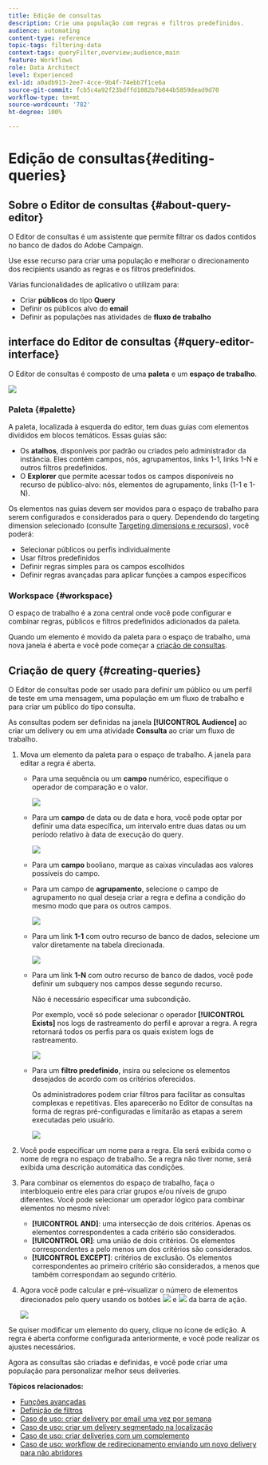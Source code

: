 ```yaml
---
title: Edição de consultas
description: Crie uma população com regras e filtros predefinidos.
audience: automating
content-type: reference
topic-tags: filtering-data
context-tags: queryFilter,overview;audience,main
feature: Workflows
role: Data Architect
level: Experienced
exl-id: a0adb913-2ee7-4cce-9b4f-74ebb7f1ce6a
source-git-commit: fcb5c4a92f23bdffd1082b7b044b5859dead9d70
workflow-type: tm+mt
source-wordcount: '782'
ht-degree: 100%

---
```


# Edição de consultas{#editing-queries}

## Sobre o Editor de consultas {#about-query-editor}

O Editor de consultas é um assistente que permite filtrar os dados contidos no banco de dados do Adobe Campaign.

Use esse recurso para criar uma população e melhorar o direcionamento dos recipients usando as regras e os filtros predefinidos.

Várias funcionalidades de aplicativo o utilizam para:

* Criar **públicos** do tipo **Query**
* Definir os públicos alvo do **email**
* Definir as populações nas atividades de **fluxo de trabalho**

## interface do Editor de consultas {#query-editor-interface}

O Editor de consultas é composto de uma **paleta** e um **espaço de trabalho**.

![](assets/query_editor_overview.png)

### Paleta {#palette}

A paleta, localizada à esquerda do editor, tem duas guias com elementos divididos em blocos temáticos. Essas guias são:

* Os **atalhos**, disponíveis por padrão ou criados pelo administrador da instância. Eles contém campos, nós, agrupamentos, links 1-1, links 1-N e outros filtros predefinidos.
* O **Explorer** que permite acessar todos os campos disponíveis no recurso de público-alvo: nós, elementos de agrupamento, links (1-1 e 1-N).

Os elementos nas guias devem ser movidos para o espaço de trabalho para serem configurados e considerados para o query. Dependendo do targeting dimension selecionado (consulte [Targeting dimensions e recursos](../../automating/using/query.md#targeting-dimensions-and-resources)), você poderá:

* Selecionar públicos ou perfis individualmente
* Usar filtros predefinidos
* Definir regras simples para os campos escolhidos
* Definir regras avançadas para aplicar funções a campos específicos

### Workspace {#workspace}

O espaço de trabalho é a zona central onde você pode configurar e combinar regras, públicos e filtros predefinidos adicionados da paleta.

Quando um elemento é movido da paleta para o espaço de trabalho, uma nova janela é aberta e você pode começar a [criação de consultas](#creating-queries).

## Criação de query {#creating-queries}

O Editor de consultas pode ser usado para definir um público ou um perfil de teste em uma mensagem, uma população em um fluxo de trabalho e para criar um público do tipo consulta.

As consultas podem ser definidas na janela **[!UICONTROL Audience]** ao criar um delivery ou em uma atividade **Consulta** ao criar um fluxo de trabalho.

1. Mova um elemento da paleta para o espaço de trabalho. A janela para editar a regra é aberta.

   * Para uma sequência ou um **campo** numérico, especifique o operador de comparação e o valor.

      ![](assets/query_editor_audience_definition2.png)

   * Para um **campo** de data ou de data e hora, você pode optar por definir uma data específica, um intervalo entre duas datas ou um período relativo à data de execução do query.

      ![](assets/query_editor_date_field.png)

   * Para um **campo** booliano, marque as caixas vinculadas aos valores possíveis do campo.
   * Para um campo de **agrupamento**, selecione o campo de agrupamento no qual deseja criar a regra e defina a condição do mesmo modo que para os outros campos.

      ![](assets/query_editor_audience_definition4.png)

   * Para um link **1-1** com outro recurso de banco de dados, selecione um valor diretamente na tabela direcionada.

      ![](assets/query_editor_audience_definition5.png)

   * Para um link **1-N** com outro recurso de banco de dados, você pode definir um subquery nos campos desse segundo recurso.

      Não é necessário especificar uma subcondição.

      Por exemplo, você só pode selecionar o operador **[!UICONTROL Exists]** nos logs de rastreamento do perfil e aprovar a regra. A regra retornará todos os perfis para os quais existem logs de rastreamento.

      ![](assets/query_editor_audience_definition6.png)

   * Para um **filtro predefinido**, insira ou selecione os elementos desejados de acordo com os critérios oferecidos.

      Os administradores podem criar filtros para facilitar as consultas complexas e repetitivas. Eles aparecerão no Editor de consultas na forma de regras pré-configuradas e limitarão as etapas a serem executadas pelo usuário.

      ![](assets/query-editor_filter_email-audience_filter.png)

1. Você pode especificar um nome para a regra. Ela será exibida como o nome de regra no espaço de trabalho. Se a regra não tiver nome, será exibida uma descrição automática das condições.
1. Para combinar os elementos do espaço de trabalho, faça o interbloqueio entre eles para criar grupos e/ou níveis de grupo diferentes. Você pode selecionar um operador lógico para combinar elementos no mesmo nível:

   * **[!UICONTROL AND]**: uma intersecção de dois critérios. Apenas os elementos correspondentes a cada critério são considerados.
   * **[!UICONTROL OR]**: uma união de dois critérios. Os elementos correspondentes a pelo menos um dos critérios são considerados.
   * **[!UICONTROL EXCEPT]**: critérios de exclusão. Os elementos correspondentes ao primeiro critério são considerados, a menos que também correspondam ao segundo critério.

1. Agora você pode calcular e pré-visualizar o número de elementos direcionados pelo query usando os botões ![](assets/count.png) e ![](assets/preview.png) da barra de ação.

   ![](assets/query_editor_combining_rules.png)

Se quiser modificar um elemento do query, clique no ícone de edição. A regra é aberta conforme configurada anteriormente, e você pode realizar os ajustes necessários.

Agora as consultas são criadas e definidas, e você pode criar uma população para personalizar melhor seus deliveries.

**Tópicos relacionados:**

* [Funções avançadas](../../automating/using/advanced-expression-editing.md)
* [Definição de filtros](../../developing/using/configuring-filter-definition.md)
* [Caso de uso: criar delivery por email uma vez por semana](../../automating/using/workflow-weekly-offer.md)
* [Caso de uso: criar um delivery segmentado na localização](../../automating/using/workflow-segmentation-location.md)
* [Caso de uso: criar deliveries com um complemento](../../automating/using/workflow-created-query-with-complement.md)
* [Caso de uso: workflow de redirecionamento enviando um novo delivery para não abridores](../../automating/using/workflow-cross-channel-retargeting.md)
